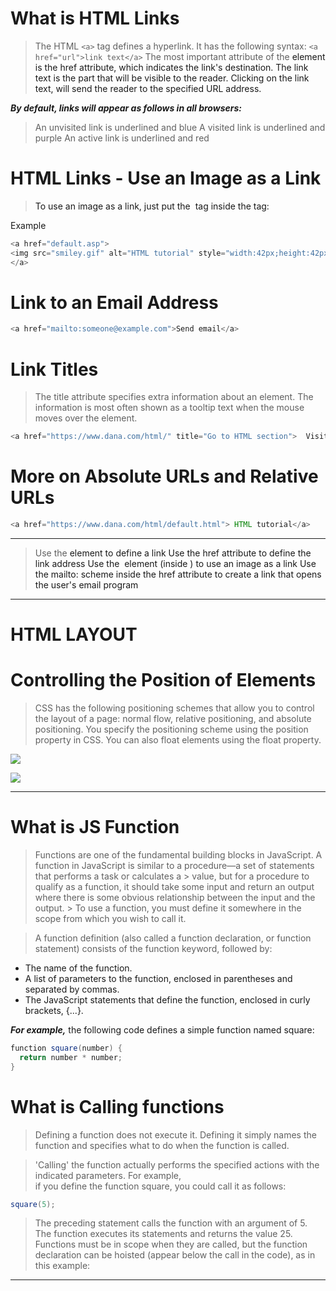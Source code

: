 # What is HTML Links

> The HTML `<a>` tag defines a hyperlink. It has the following syntax:
> `<a href="url">link text</a>`
> The most important attribute of the <a> element is the href attribute, which indicates the link's destination.
> The link text is the part that will be visible to the reader.
> Clicking on the link text, will send the reader to the specified URL address.




***By default, links will appear as follows in all browsers:***

> An unvisited link is underlined and blue
> A visited link is underlined and purple
> An active link is underlined and red



# HTML Links - Use an Image as a Link

> To use an image as a link, just put the <img> tag inside the <a> tag:

Example
``` java
<a href="default.asp">
<img src="smiley.gif" alt="HTML tutorial" style="width:42px;height:42px;">
</a>
```


# Link to an Email Address

``` java
<a href="mailto:someone@example.com">Send email</a>

```


# Link Titles
> The title attribute specifies extra information about an element. The information is most often shown as a tooltip text when the mouse moves over the element.

``` java
<a href="https://www.dana.com/html/" title="Go to HTML section">  Visit our HTML Tutorial  </a>

```

# More on Absolute URLs and Relative URLs
``` java
<a href="https://www.dana.com/html/default.html"> HTML tutorial</a>
```

<hr>

> Use the <a> element to define a link
> Use the href attribute to define the link address
> Use the <img> element (inside <a>) to use an image as a link
> Use the mailto: scheme inside the href attribute to create a link that opens the user's email program

<hr>

# HTML LAYOUT

# Controlling the Position of Elements

> CSS has the following positioning schemes that allow you to control <br>
> the layout of a page: normal flow, relative positioning, and absolute <br>
> positioning. You specify the positioning scheme using the position <br>
> property in CSS. You can also float elements using the float property. <br>


![](https://miro.medium.com/max/1200/1*eQ1bD3AL6BXU6-dszAxd1g.png)


![](https://i.pinimg.com/originals/bd/bf/6c/bdbf6c0b0788d019e0c11e42b7225c5f.png)


<hr>

# What is JS Function 

> Functions are one of the fundamental building blocks in JavaScript. A function in JavaScript is
> similar to a procedure—a set of statements that performs a task or calculates a > value, but for a 
> procedure to qualify as a function, it should take some input and return an output where there is some
> obvious relationship between the input and the output. > To use a function, you must define it somewhere 
> in the scope from which you wish to call it.


> A function definition (also called a function declaration, or function statement) consists of the function keyword, followed by:

- The name of the function.
- A list of parameters to the function, enclosed in parentheses and separated by commas.
- The JavaScript statements that define the function, enclosed in curly brackets, {...}.


***For example,*** the following code defines a simple function named square:
``` java
function square(number) {
  return number * number;
}
```

# What is Calling functions

> Defining a function does not execute it. Defining it simply names the function and specifies what to do when the function is called.

> 'Calling' the function actually performs the specified actions with the indicated parameters. For example, <br>
> if you define the function square, you could call it as follows:

``` java
square(5);
```

> The preceding statement calls the function with an argument of 5. The function executes its statements and returns the value 25.
> Functions must be in scope when they are called, but the function declaration can be hoisted (appear below the call in the code), as in this example:


<hr>











































